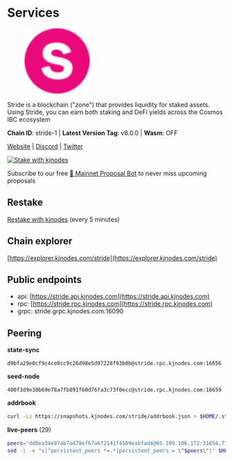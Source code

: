 # Services

<figure><img src="https://raw.githubusercontent.com/kj89/cosmos-images/main/logos/stride.png" width="150" alt=""><figcaption></figcaption></figure>

Stride is a blockchain ("zone") that provides liquidity for staked assets.  Using Stride, you can earn both staking and DeFi yields across the Cosmos IBC ecosystem

**Chain ID**: stride-1 | **Latest Version Tag**: v8.0.0 | **Wasm**: OFF

[Website](https://stride.zone) | [Discord](https://discord.gg/mzQZ8dAE7u) | [Twitter](https://twitter.com/stride_zone)

[![Stake with kjnodes](https://i.ibb.co/cr44Q8j/button-stake-with-kjnodes.png)](https://restake.app/stride/stridevaloper1j8gkhtllnp252l6g6zwzea30e7pvzqttr9768n)

Subscribe to our free [🤖 Mainnet Proposal Bot](https://t.me/kjnodes_proposal_bot) to never miss upcoming proposals

## Restake

[Restake with kjnodes](https://restake.app/stride/stridevaloper1j8gkhtllnp252l6g6zwzea30e7pvzqttr9768n) (every 5 minutes)
## Chain explorer
[https://explorer.kjnodes.com/stride](https://explorer.kjnodes.com/stride)

## Public endpoints

* api: [https://stride.api.kjnodes.com](https://stride.api.kjnodes.com)
* rpc: [https://stride.rpc.kjnodes.com](https://stride.rpc.kjnodes.com)
* grpc: stride.grpc.kjnodes.com:16090

## Peering

**state-sync**

```text
d9bfa29e0cf9c4ce0cc9c26d98e5d97228f93b0b@stride.rpc.kjnodes.com:16656
```

**seed-node**

```text
400f3d9e30b69e78a7fb891f60d76fa3c73f0ecc@stride.rpc.kjnodes.com:16659
```

**addrbook**
```bash
curl -Ls https://snapshots.kjnodes.com/stride/addrbook.json > $HOME/.stride/config/addrbook.json
```

**live-peers** (29)
```bash
peers="dd8ea34e97ab7ad78ef67a672141f4509eabfad4@65.109.106.172:31656,718ce477a62a14efe61571bd836fd3db9e43e6c1@38.105.232.61:26656,3023b940ec9a39661c95877cec99e17416dc2a17@51.89.6.150:21656,54672e848a31d2e7aeda35b8f2c320ad508c5550@128.199.141.132:26656,d9bfa29e0cf9c4ce0cc9c26d98e5d97228f93b0b@65.109.88.38:16656,daf9846eb75229e315080d62c99e43da32f2fd0f@174.83.6.129:26656,04b797b5a56fb939a97a3c7d9c3230d09b85e8d7@93.189.30.118:26656,f8e2f80a8c58e6f53cc4940f5f1eac55c9067480@35.213.184.121:26656,e41dd510feb9e14df82ce0f4eab258fad78645ea@158.247.218.149:10002,6856de6f0c70a850db2b58deb43d568fced4a524@165.227.208.6:26656,bdc2baaf2d18152c38340d368249ac866daf3e3d@198.244.178.213:26656,1483ddbd1ba369c01d5496877314ed1b09bd9cc3@65.21.189.221:12256,44e797771bff124693e63a8ec331d42873cf2ae2@95.217.202.49:35656,8a210f1bcfc9015a7bc18dcc5add29c0dce3f2dc@135.181.173.67:26656,3fef899adcdeded56f6c69fe55c5da1624303367@163.172.101.208:4656,05eec003db41d7ff47a317ef59f83e31bdca23c3@78.107.234.44:26656,cd680cc992983e5c8244b5529034a2e362e7a6d3@93.159.134.157:26656,07b0db05f1f252b2925cb779a7c7146244b34901@65.108.98.235:43856,e1b058e5cfa2b836ddaa496b10911da62dcf182e@138.201.8.248:26656,b212d5740b2e11e54f56b072dc13b6134650cfb5@164.152.160.97:26656,2254e6968e5c7ebc98ef5b79b388502fa44e10e1@5.161.134.44:26656,a7d96dc929824613315dcc1c90fee119f28cc51f@164.152.160.155:26656,b5300c6086d6ab6b7c98a0e5914f73b44a8dd55e@35.224.198.112:26656,5022b336c75b79270967cbf91321b3ed5cf83abb@34.173.31.167:26656,d36ac7580cc8907a00b0add8c3b047caea6df4ed@107.155.67.202:26636,8fff37214fb0ef622f1c09dccb22d6321e004c3e@109.123.242.163:50056,a7b4cf6f65138ba61518c2c45402da32dc8e28b7@88.99.164.158:21016,87a7a8cc67967d0ede5d68a1477c44a40a8705f7@108.165.178.242:26653,bba10290da32f3cb41e15c3a192413666ce05cee@136.243.119.243:26656"
sed -i -e "s|^persistent_peers *=.*|persistent_peers = \"$peers\"|" $HOME/.stride/config/config.toml
```
